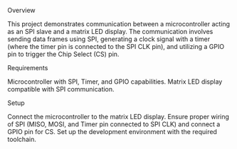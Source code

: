 Overview

This project demonstrates communication between a microcontroller acting as an SPI slave and a matrix LED display. 
The communication involves sending data frames using SPI, generating a clock signal with a timer 
(where the timer pin is connected to the SPI CLK pin), and utilizing a GPIO pin to trigger the Chip Select (CS) pin.

Requirements

Microcontroller with SPI, Timer, and GPIO capabilities.
Matrix LED display compatible with SPI communication.

Setup

Connect the microcontroller to the matrix LED display.
Ensure proper wiring of SPI (MISO, MOSI, and Timer pin connected to SPI CLK) and connect a GPIO pin for CS.
Set up the development environment with the required toolchain.
